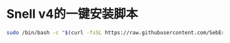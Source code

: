 # Snell v4的一键安装脚本
```bash
sudo /bin/bash -c "$(curl -fsSL https://raw.githubusercontent.com/SebErstellen/snell.sh/main/snell.sh)"
```
